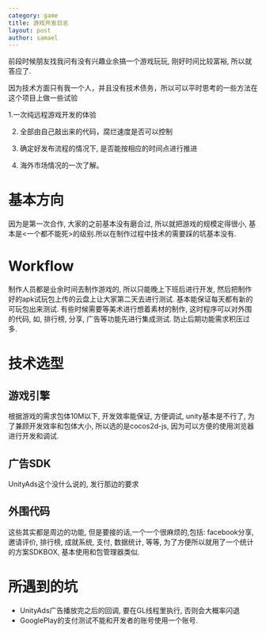 ```yaml
---
category: game
title: 游戏开发日志
layout: post
author: samael
---
```


前段时候朋友找我问有没有兴趣业余搞一个游戏玩玩, 刚好时间比较富裕, 所以就答应了.

因为技术方面只有我一个人，并且没有技术债务，所以可以平时思考的一些方法在这个项目上做一些试验

1.一次纯远程游戏开发的体验

2. 全部由自己敲出来的代码，腐烂速度是否可以控制

3. 确定好发布流程的情况下, 是否能按相应的时间点进行推进

4. 海外市场情况的一次了解。

# 基本方向
因为是第一次合作, 大家的之前基本没有磨合过, 所以就把游戏的规模定得很小, 基本是<一个都不能死>的级别.所以在制作过程中技术的需要踩的坑基本没有.

# Workflow

制作人员都是业余时间去制作游戏的, 所以只能晚上下班后进行开发, 然后把制作好的apk试玩包上传的云盘上让大家第二天去进行测试. 基本能保证每天都有新的可玩包出来测试.
有些时候需要等美术进行想着素材的制作, 这时程序可以对外围的代码, 如, 排行榜, 分享, 广告等功能先进行集成测试. 防止后期功能需求积压过多.

# 技术选型

##  游戏引擎
根据游戏的需求包体10M以下, 开发效率能保证, 方便调试, unity基本是不行了, 为了兼顾开发效率和包体大小, 所以选的是cocos2d-js, 因为可以方便的使用浏览器进行开发和调试.

## 广告SDK
UnityAds这个没什么说的, 发行那边的要求

## 外围代码
这些其实都是周边的功能, 但是要接的话,一个一个很麻烦的,包括: facebook分享, 邀请评价, 排行榜, 成就系统, 支付, 数据统计, 等等, 为了方便所以就用了一个统计的方案SDKBOX, 基本使用和包管理器类似.

# 所遇到的坑
* UnityAds广告播放完之后的回调, 要在GL线程里执行, 否则会大概率闪退
* GooglePlay的支付测试不能和开发者的账号使用一个账号.
